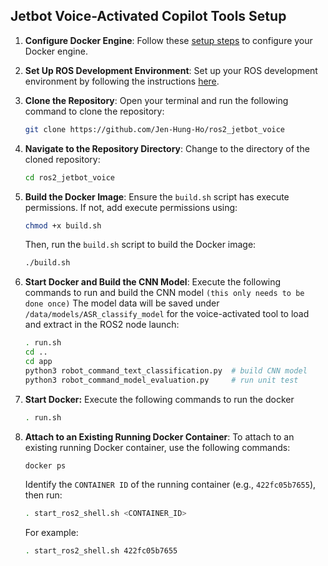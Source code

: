 ## Jetbot Voice-Activated Copilot Tools Setup

1. **Configure Docker Engine**:
   Follow these [setup steps](https://github.com/dusty-nv/jetson-containers/blob/master/docs/setup.md) to configure your Docker engine.

2. **Set Up ROS Development Environment**:
   Set up your ROS development environment by following the instructions [here](https://docs.ros.org/en/humble/Installation.html).

3. **Clone the Repository**:
   Open your terminal and run the following command to clone the repository:
   ```bash
   git clone https://github.com/Jen-Hung-Ho/ros2_jetbot_voice
   ```

4. **Navigate to the Repository Directory**:
   Change to the directory of the cloned repository:
   ```bash
   cd ros2_jetbot_voice
   ```

5. **Build the Docker Image**:
   Ensure the `build.sh` script has execute permissions. If not, add execute permissions using:
   ```bash
   chmod +x build.sh
   ```

   Then, run the `build.sh` script to build the Docker image:
   ```bash
   ./build.sh
   ```
   
7. **Start Docker and Build the CNN Model**:
   Execute the following commands to run and build the CNN model `(this only needs to be done once)` The model data will be saved under `/data/models/ASR_classify_model` for the voice-activated tool to load and extract in the ROS2 node launch:
   ```bash
   . run.sh
   cd ..
   cd app
   python3 robot_command_text_classification.py  # build CNN model
   python3 robot_command_model_evaluation.py     # run unit test
   ```

8. **Start Docker:**
   Execute the following commands to run the docker
   ```bash
   . run.sh
   ```
    
9. **Attach to an Existing Running Docker Container**:
   To attach to an existing running Docker container, use the following commands:
   ```bash
   docker ps
   ```

   Identify the `CONTAINER ID` of the running container (e.g., `422fc05b7655`), then run:
   ```bash
   . start_ros2_shell.sh <CONTAINER_ID>
   ```

   For example:
   ```bash
   . start_ros2_shell.sh 422fc05b7655
